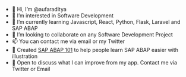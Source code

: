 - 👋 Hi, I’m @aufaraditya
- 👀 I’m interested in Software Development
- 🌱 I’m currently learning Javascript, React, Python, Flask, Laravel and SAP ABAP
- 💞️ I’m looking to collaborate on any Software Development Project
- 📫 You can contact me via email or my Twitter
- 📌 Created [SAP ABAP 101](https://instagram.com/sapabap101) to help people learn SAP ABAP easier with illustration 
- 🤝 Open to discuss what I can improve from my app. Contact me via Twitter or Email

<!---
aufaraditya/aufaraditya is a ✨ special ✨ repository because its `README.md` (this file) appears on your GitHub profile.
You can click the Preview link to take a look at your changes.
--->
